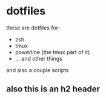 # dotfiles

these are dotfiles for:

* zsh
* tmux
* powerline (the tmux part of it)
* ... and other things

and also a couple scripts

## also this is an h2 header
